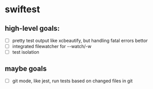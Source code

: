 # swiftest

## high-level goals:

- [ ] pretty test output like xcbeautify, but handling fatal errors bettor
- [ ] integrated filewatcher for --watch/-w
- [ ] test isolation

## maybe goals

- [ ] git mode, like jest, run tests based on changed files in git
